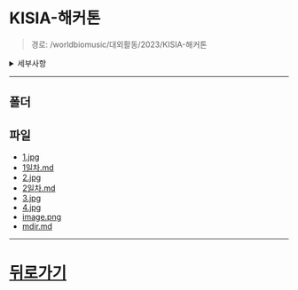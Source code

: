 # KISIA-해커톤
> 경로: /worldbiomusic/대외활동/2023/KISIA-해커톤
<details>
<summary>세부사항</summary>

- 폴더: 0
- 파일: 8
</details>

---


## 폴더

## 파일
- [1.jpg](./1.jpg)
- [1일차.md](./1일차.md)
- [2.jpg](./2.jpg)
- [2일차.md](./2일차.md)
- [3.jpg](./3.jpg)
- [4.jpg](./4.jpg)
- [image.png](./image.png)
- [mdir.md](./mdir.md)
---
# [뒤로가기](../mdir.md)

